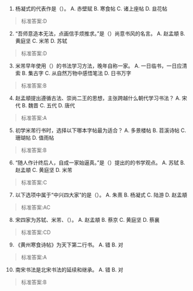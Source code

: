 1. 杨凝式的代表作是（）。
  A. 赤壁赋  B. 寒食帖  C. 诸上座帖  D. 韭花帖
>标准答案:D
 
2. “吾师意造本无法，点画信手烦推求。”是（）尚意书风的名言。
  A. 赵孟頫  B. 黄庭坚  C. 米芾  D. 苏轼
>标准答案:D
 
3. 米芾早年使用（）的书法学习方法，晚年自称一家。
  A. 一日临书，一日应清索  B. 集古字  C. 从自然万物中感悟笔法  D. 日书万字
>标准答案:B
 
4. 赵孟頫提出遵循古法、崇尚二王的思想，主张跨越什么朝代学习书法？
  A. 宋代  B. 魏晋  C. 五代  D. 唐代
>标准答案:A
 
5. 初学米芾行书时，选择以下哪本字帖最为适合？
  A. 多景楼帖  B. 苕溪诗帖  C. 珊瑚帖  D. 值雨帖
>标准答案:B
 
6. “随人作计终后人，自成一家始逼真。”是（）提出的的书学观点。
  A. 苏轼  B. 赵孟頫  C. 黄庭坚  D. 米芾
>标准答案:C
 
7. 以下选项中属于“中兴四大家”的是（）。
  A. 朱熹  B. 杨凝式  C. 陆游  D. 赵孟頫
>标准答案:AC
 
8. 宋四家为苏轼、米芾、（）。
  A. 赵孟頫  B. 蔡京  C. 黄庭坚  D. 蔡襄
>标准答案:CD
 
9. 《黄州寒食诗帖》为天下第二行书。
  A. 错  B. 对
>标准答案:A
 
10. 南宋书法是北宋书法的延续和继承。
  A. 错  B. 对
>标准答案:B
 
